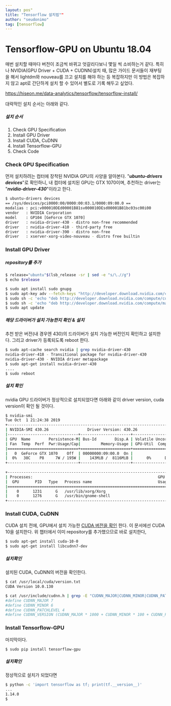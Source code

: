 ```yaml
---
layout: pos"
title: "Tensorflow 설치법""
author: "seudonimo"
tag: [tensorflow]
---
```


# Tensorflow-GPU on Ubuntu 18.04

매번 설치할 때마다 버전이 조금씩 바뀌고 엇갈리다보니 몇일 씩 소비하는거 같다. 특히나 NVIDIA(GPU Driver + CUDA + CUDNN)설치 때, 많은 가이드 문서들이 재부팅을 해서 lightdm와 nouveau를 끄고 설치를 해야 하는 등 복잡하지만 이 방법은 복잡하지 않고 apt로 간단하게 설치 할 수 있어서 별도로 기록 해두고 싶었다.

<https://hiseon.me/data-analytics/tensorflow/tensorflow-install/>

대략적인 설치 순서는 아래와 같다.

##### 설치 순서

1. Check GPU Specification
2. Install GPU Driver
3. Install CUDA, CuDNN
4. Install Tensorflow-GPU
5. Check Code



### Check GPU Specification

먼저 설치하려는 컴터에 장착된 NVIDIA GPU의 사양을 알아본다. "***ubuntu-drivers devices***"로 확인하니, 내 컴터에 설치된 GPU는 GTX 1070이며, 추천하는 driver는 "***nvidia-driver-430***"이라고 한다.

```bash
$ ubuntu-drivers devices
== /sys/devices/pci0000:00/0000:00:03.1/0000:09:00.0 ==
modalias : pci:v000010DEd00001B81sv000010DEsd00001B81bc03sc00i00
vendor   : NVIDIA Corporation
model    : GP104 [GeForce GTX 1070]
driver   : nvidia-driver-430 - distro non-free recommended
driver   : nvidia-driver-410 - third-party free
driver   : nvidia-driver-390 - distro non-free
driver   : xserver-xorg-video-nouveau - distro free builtin
```



### Install GPU Driver

##### repository를 추가

```bash
$ release="ubuntu"$(lsb_release -sr | sed -e "s/\.//g")
$ echo $release

$ sudo apt install sudo gnupg
$ sudo apt-key adv --fetch-keys "http://developer.download.nvidia.com/compute/cuda/repos/"$release"/x86_64/7fa2af80.pub"
$ sudo sh -c 'echo "deb http://developer.download.nvidia.com/compute/cuda/repos/'$release'/x86_64 /" > /etc/apt/sources.list.d/nvidia-cuda.list'
$ sudo sh -c 'echo "deb http://developer.download.nvidia.com/compute/machine-learning/repos/'$release'/x86_64 /" > /etc/apt/sources.list.d/nvidia-machine-learning.list'
$ sudo apt update
```



##### 해당 드라이버가 설치 가능한지 확인 & 설치

추천 받은 버전(내 경우엔 430)의 드라이버가 설치 가능한 버전인지 확인하고 설치한다. 그리고 driver가 등록되도록 reboot 한다.

```bash
$ sudo apt-cache search nvidia | grep nvidia-driver-430
nvidia-driver-418 - Transitional package for nvidia-driver-430
nvidia-driver-430 - NVIDIA driver metapackage
$ sudo apt-get install nvidia-driver-430
....
$ sudo reboot
```



##### 설치 확인

nvidia GPU 드라이버가 정상적으로 설치되었다면 아래와 같이 driver version, cuda version이 확인 될 것이다. 

```bash
$ nvidia-smi
Tue Oct  1 21:24:38 2019       
+-----------------------------------------------------------------------------+
| NVIDIA-SMI 430.26                 Driver Version: 430.26                    |
|-------------------------------+----------------------+----------------------+
| GPU  Name        Persistence-M| Bus-Id        Disp.A | Volatile Uncorr. ECC |
| Fan  Temp  Perf  Pwr:Usage/Cap|         Memory-Usage | GPU-Util  Compute M. |
|===============================+======================+======================|
|   0  GeForce GTX 1070    Off  | 00000000:09:00.0  On |                  N/A |
|  0%   38C    P8     7W / 195W |    143MiB /  8116MiB |      0%      Default |
+-------------------------------+----------------------+----------------------+
                                                                               
+-----------------------------------------------------------------------------+
| Processes:                                                       GPU Memory |
|  GPU       PID   Type   Process name                             Usage      |
|=============================================================================|
|    0      1231      G   /usr/lib/xorg/Xorg                            57MiB |
|    0      1276      G   /usr/bin/gnome-shell                          83MiB |
+-----------------------------------------------------------------------------+ 
```



### Install CUDA, CuDNN

CUDA 설치 전에,  GPU에서 설치 가능한 [CUDA 버전을 확인](https://developer.nvidia.com/cuda-gpus) 한다. 이 문서에선 CUDA 10을 설치한다. 위 챕터에서 이미 repository를 추가했으므로 바로 설치한다,

```bash
$ sudo apt-get install cuda-10-0
$ sudo apt-get install libcudnn7-dev
```



##### 설치확인

설치된 CUDA, CuDNN의 버전을 확인한다.

```bash
$ cat /usr/local/cuda/version.txt
CUDA Version 10.0.130

$ cat /usr/include/cudnn.h | grep -E "CUDNN_MAJOR|CUDNN_MINOR|CUDNN_PATCHLEVEL"
#define CUDNN_MAJOR 7
#define CUDNN_MINOR 6
#define CUDNN_PATCHLEVEL 4
#define CUDNN_VERSION (CUDNN_MAJOR * 1000 + CUDNN_MINOR * 100 + CUDNN_PATCHLEVEL)

```



### Install Tensorflow-GPU

마지막이다.

```bash
$ sudo pip install tensorflow-gpu
```



##### 설치확인

정상적으로 설치가 되었다면 

```bash
$ python -c 'import tensorflow as tf; print(tf.__version__)'
...
1.14.0
$
```

